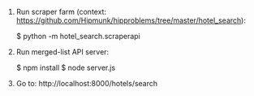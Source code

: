 1) Run scraper farm (context: https://github.com/Hipmunk/hipproblems/tree/master/hotel_search):  

	$ python -m hotel_search.scraperapi

2) Run merged-list API server:

	$ npm install 
	$ node server.js

3) Go to: http://localhost:8000/hotels/search